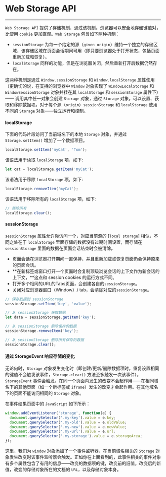 # Web Storage API

-----

`Web Storage API` 提供了存储机制，通过该机制，浏览器可以安全地存储键值对，比使用 `cookie` 更加直观。`Web Storage` 包含如下两种机制：

+ `sessionStorage` 为每一个给定的源（`given origin`）维持一个独立的存储区域，该存储区域在页面会话期间可用（即只要浏览器处于打开状态，包括页面重新加载和恢复）。
+ `localStorage` 同样的功能，但是在浏览器关闭，然后重新打开后数据仍然存在。

这两种机制是通过 `Window.sessionStorage` 和 `Window.localStorage` 属性使用（更确切的说，在支持的浏览器中 `Window` 对象实现了 `WindowLocalStorage` 和 `WindowSessionStorage` 对象并挂在其 `localStorage` 和 `sessionStorage` 属性下）—— 调用其中任一对象会创建 `Storage` 对象，通过 `Storage` 对象，可以设置、获取和移除数据项。对于每个源（`origin`）`sessionStorage` 和 `localStorage` 使用不同的 `Storage` 对象——独立运行和控制。

#### localStorage

下面的代码片段访问了当前域名下的本地 `Storage` 对象，并通过 `Storage.setItem()` 增加了一个数据项目。

```js
localStorage.setItem('myCat', 'Tom');
```

该语法用于读取 `localStorage` 项，如下:

```js
let cat = localStorage.getItem('myCat');
```

该语法用于移除 `localStorage` 项，如下:

```js
localStorage.removeItem('myCat');
```

该语法用于移除所有的 `localStorage` 项，如下:

```js
// 移除所有
localStorage.clear();
```

#### sessionStorage

`sessionStorage` 属性允许你访问一个，对应当前源的 [`local storage`] 相似，不同之处在于 `localStorage` 里面存储的数据没有过期时间设置，而存储在 `sessionStorage` 里面的数据在页面会话结束时会被清除。

+ 页面会话在浏览器打开期间一直保持，并且重新加载或恢复页面仍会保持原来的页面会话。
+ **在新标签或窗口打开一个页面时会复制顶级浏览会话的上下文作为新会话的上下文，**这点和 session cookies 的运行方式不同。
+ 打开多个相同的URL的Tabs页面，会创建各自的`sessionStorage`。
+ 关闭对应浏览器窗口（Window）/ tab，会清除对应的`sessionStorage`。 

```js
// 保存数据到 sessionStorage
sessionStorage.setItem('key', 'value');

// 从 sessionStorage 获取数据
let data = sessionStorage.getItem('key');

// 从 sessionStorage 删除保存的数据
sessionStorage.removeItem('key');

// 从 sessionStorage 删除所有保存的数据
sessionStorage.clear();
```

#### 通过 StorageEvent 响应存储的变化

无论何时，`Storage` 对象发生变化时（即创建/更新/删除数据项时，重复设置相同的键值不会触发该事件，`Storage.clear()` 方法至多触发一次该事件），`StorageEvent` 事件会触发。在同一个页面内发生的改变不会起作用——在相同域名下的其他页面（如一个新标签或 `iframe`）发生的改变才会起作用。在其他域名下的页面不能访问相同的 `Storage` 对象。

在事件结果页面中的 `JavaScript` 如下所示：

```js
window.addEventListener('storage', function(e) {
  document.querySelector('.my-key').value = e.key;
  document.querySelector('.my-old').value = e.oldValue;
  document.querySelector('.my-new').value = e.newValue;
  document.querySelector('.my-url').value = e.url;
  document.querySelector('.my-storage').value = e.storageArea;
});
```

这里，我们为 `window` 对象添加了一个事件监听器，在当前域名相关的 `Storage` 对象发生改变时该事件监听器会触发。正如你在上面看到的，此事件相关的事件对象有多个属性包含了有用的信息——改变的数据项的键，改变前的旧值，改变后的新值，改变的存储对象所在的文档的 `URL`，以及存储对象本身。